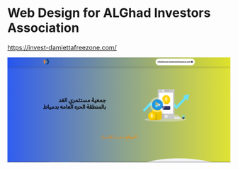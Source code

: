 # Web Design for ALGhad Investors Association
https://invest-damiettafreezone.com/

![alt text](images/screenshot.png "Title Text")
